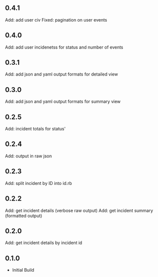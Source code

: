 
## 0.4.1
Add: add user civ
Fixed: pagination on user events

## 0.4.0
Add: add user incidenetss for status and number of events

## 0.3.1
Add: add json and yaml output formats for detailed view


## 0.3.0
Add: add json and yaml output formats for summary view

## 0.2.5
Add: incident totals for status'


## 0.2.4
Add: output in raw json

## 0.2.3
Add: split incident by ID into id.rb

## 0.2.2
Add: get incident details (verbose raw output)
Add: get incident summary (formatted output)


## 0.2.0
Add: get incident details by incident id


## 0.1.0
- Initial Build
